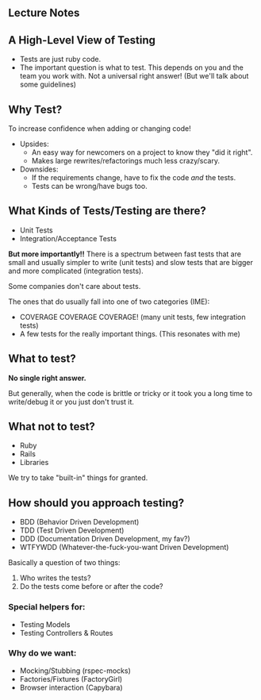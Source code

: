## Lecture Notes

## A High-Level View of Testing

* Tests are just ruby code.
* The important question is what to test.
  This depends on you and the team you work with.
  Not a universal right answer!
      (But we'll talk about some guidelines)

## Why Test?

To increase confidence when adding or changing code!

* Upsides:
  * An easy way for newcomers on a project to know they "did it right".
  * Makes large rewrites/refactorings much less crazy/scary.
* Downsides:
  * If the requirements change, have to fix the code *and* the tests.
  * Tests can be wrong/have bugs too.

## What Kinds of Tests/Testing are there?

* Unit Tests
* Integration/Acceptance Tests

**But more importantly!!** There is a spectrum between
fast tests that are small and usually simpler to write (unit tests)
and slow tests that are bigger and more complicated (integration tests).

Some companies don't care about tests.

The ones that do usually fall into one of two categories (IME):

* COVERAGE COVERAGE COVERAGE! (many unit tests, few integration tests)
* A few tests for the really important things. (This resonates with me)

## What to test?

**No single right answer.**

But generally, when the code is brittle or tricky or
it took you a long time to write/debug it or you just
don't trust it.

## What not to test?

* Ruby
* Rails
* Libraries

We try to take "built-in" things for granted.

## How should you approach testing?

* BDD (Behavior Driven Development)
* TDD (Test Driven Development)
* DDD (Documentation Driven Development, my fav?)
* WTFYWDD (Whatever-the-fuck-you-want Driven Development)

Basically a question of two things:

1. Who writes the tests?
2. Do the tests come before or after the code?

### Special helpers for:

* Testing Models
* Testing Controllers & Routes

### Why do we want:

* Mocking/Stubbing    (rspec-mocks)
* Factories/Fixtures  (FactoryGirl)
* Browser interaction (Capybara)
